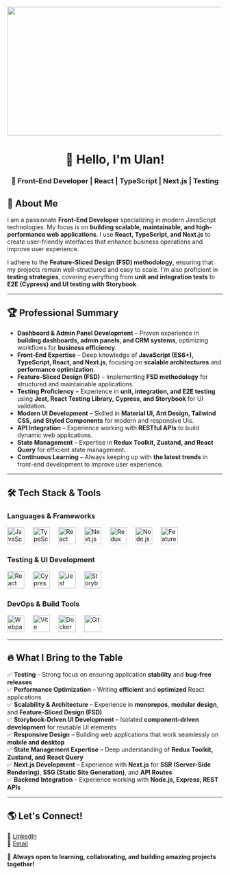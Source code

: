 <br clear="both">

<div align="center">
  <img height="300" width="600" src="https://t3.ftcdn.net/jpg/03/18/60/62/360_F_318606217_Hk8jo2MVoI33SQOkYrfOF929J7JgIP0P.jpg" />
</div>

###

<h1 align="center">👋 Hello, I'm Ulan!</h1>

###

<h3 align="center">🚀 Front-End Developer | React | TypeScript | Next.js | Testing</h3>

###

## 📌 About Me

I am a passionate **Front-End Developer** specializing in modern JavaScript technologies. My focus is on **building scalable, maintainable, and high-performance web applications**. I use **React, TypeScript, and Next.js** to create user-friendly interfaces that enhance business operations and improve user experience.

I adhere to the **Feature-Sliced Design (FSD) methodology**, ensuring that my projects remain well-structured and easy to scale. I'm also proficient in **testing strategies**, covering everything from **unit and integration tests** to **E2E (Cypress) and UI testing with Storybook**.

---

## 🏆 **Professional Summary**

- **Dashboard & Admin Panel Development** – Proven experience in **building dashboards, admin panels, and CRM systems**, optimizing workflows for **business efficiency**.
- **Front-End Expertise** – Deep knowledge of **JavaScript (ES6+), TypeScript, React, and Next.js**, focusing on **scalable architectures** and **performance optimization**.
- **Feature-Sliced Design (FSD)** – Implementing **FSD methodology** for structured and maintainable applications.
- **Testing Proficiency** – Experience in **unit, integration, and E2E testing** using **Jest, React Testing Library, Cypress, and Storybook** for UI validation.
- **Modern UI Development** – Skilled in **Material UI, Ant Design, Tailwind CSS, and Styled Components** for modern and responsive UIs.
- **API Integration** – Experience working with **RESTful APIs** to build dynamic web applications.
- **State Management** – Expertise in **Redux Toolkit, Zustand, and React Query** for efficient state management.
- **Continuous Learning** – Always keeping up with **the latest trends** in front-end development to improve user experience.

---

## 🛠 **Tech Stack & Tools**

### **Languages & Frameworks**
<div align="left">
  <img src="https://cdn.jsdelivr.net/gh/devicons/devicon/icons/javascript/javascript-original.svg" height="40" alt="JavaScript" />
  <img width="12" />
  <img src="https://upload.wikimedia.org/wikipedia/commons/4/4c/Typescript_logo_2020.svg" height="40" alt="TypeScript" />
  <img width="12" />
  <img src="https://cdn.jsdelivr.net/gh/devicons/devicon/icons/react/react-original.svg" height="40" alt="React" />
  <img width="12" />
  <img src="https://cdn.worldvectorlogo.com/logos/next-js.svg" height="40" alt="Next.js" />
  <img width="12" />
  <img src="https://cdn.worldvectorlogo.com/logos/redux.svg" height="40" alt="Redux Toolkit" />
  <img width="12" />
  <img src="https://cdn.iconscout.com/icon/free/png-256/free-node-js-1174925.png?f=webp" height="40" alt="Node.js" />
  <img width="12" />
  <img src="https://feature-sliced.design/img/brand/logo-primary.png" height="40" alt="Feature-Sliced Design" />
</div>

### **Testing & UI Development**
<div align="left">
  <img src="https://testing-library.com/img/octopus-64x64.png" height="40" alt="React Testing Library" />
  <img width="12" />
  <img src="https://www.cypress.io/cypress_logo_social.png" height="40" alt="Cypress" />
  <img width="12" />
  <img src="https://jestjs.io/img/jest.svg" height="40" alt="Jest" />
  <img width="12" />
  <img src="https://encrypted-tbn0.gstatic.com/images?q=tbn:ANd9GcSBhWUofwvHCLF52jHQw24VIlbHVPhwLlbhGw&s" height="40" alt="Storybook" />
</div>

### **DevOps & Build Tools**
<div align="left">
  <img src="https://cdn.simpleicons.org/webpack/8DD6F9" height="40" alt="Webpack" />
  <img width="12" />
  <img src="https://cdn.simpleicons.org/vite/646CFF" height="40" alt="Vite" />
  <img width="12" />
  <img src="https://cdn.simpleicons.org/docker/2496ED" height="40" alt="Docker" />
  <img width="12" />
  <img src="https://cdn.simpleicons.org/git/F05032" height="40" alt="Git" />
</div>

---

## 🔥 **What I Bring to the Table**
✅ **Testing** – Strong focus on ensuring application **stability** and **bug-free releases**  
✅ **Performance Optimization** – Writing **efficient** and **optimized** React applications  
✅ **Scalability & Architecture** – Experience in **monorepos**, **modular design**, and **Feature-Sliced Design (FSD)**  
✅ **Storybook-Driven UI Development** – Isolated **component-driven development** for reusable UI elements  
✅ **Responsive Design** – Building web applications that work seamlessly on **mobile and desktop**  
✅ **State Management Expertise** – Deep understanding of **Redux Toolkit, Zustand, and React Query**  
✅ **Next.js Development** – Experience with **Next.js** for **SSR (Server-Side Rendering)**, **SSG (Static Site Generation)**, and **API Routes**  
✅ **Backend Integration** – Experience working with **Node.js, Express, REST APIs**  

---

## 🌎 **Let's Connect!**
💼 [LinkedIn](https://www.linkedin.com/in/ulan-iskanderov-400407227)  
📧 [Email](iskanderovulan@gmail.com)  

🚀 **Always open to learning, collaborating, and building amazing projects together!**
